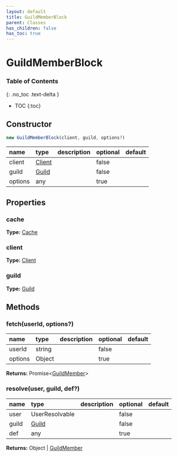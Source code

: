 ```yaml
---
layout: default
title: GuildMemberBlock
parent: Classes
has_children: false
has_toc: true
---
```


# GuildMemberBlock
### Table of Contents
{: .no_toc .text-delta }

- TOC
{:toc}
## Constructor
```js
new GuildMemberBlock(client, guild, options?)
```
| name | type | description | optional | default |
|:-----|:-----|:------------|:---------|:--------|
| client | [Client](classes/Client) |  | false |  |
| guild | [Guild](classes/Guild) |  | false |  |
| options | any |  | true |  |

## Properties
### cache
**Type:** [Cache](classes/Cache)

### client
**Type:** [Client](classes/Client)

### guild
**Type:** [Guild](classes/Guild)

## Methods
### fetch(userId, options?)
| name | type | description | optional | default |
|:-----|:-----|:------------|:---------|:--------|
| userId | string |  | false |  |
| options | Object |  | true |  |

**Returns:** Promise<[GuildMember](classes/GuildMember)>

### resolve(user, guild, def?)
| name | type | description | optional | default |
|:-----|:-----|:------------|:---------|:--------|
| user | UserResolvable |  | false |  |
| guild | [Guild](classes/Guild) |  | false |  |
| def | any |  | true |  |

**Returns:** Object | [GuildMember](classes/GuildMember)

